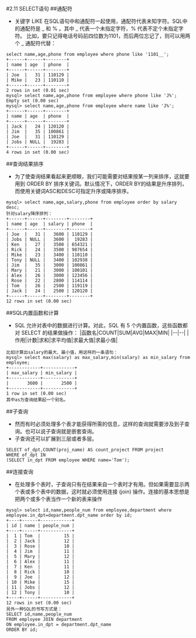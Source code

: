 #2.11 SELECT语句
##通配符
* 关键字 LIKE 在SQL语句中和通配符一起使用，通配符代表未知字符。SQL中的通配符是 \_ 和 % 。其中 _ 代表一个未指定字符，% 代表不定个未指定字符。
比如，要只记得电话号码前四位数为1101，而后两位忘记了，则可以用两个 _ 通配符代替：
```linux
select name,age,phone from employee where phone like '1101__';
+------+------+--------+
| name | age  | phone  |
+------+------+--------+
| Joe  |   31 | 110129 |
| Mike |   23 | 110110 |
+------+------+--------+
2 rows in set (0.01 sec)
mysql> select name,age,phone from employee where phone like 'J%';
Empty set (0.00 sec)
mysql> select name,age,phone from employee where name like 'J%';
+------+------+--------+
| name | age  | phone  |
+------+------+--------+
| Jack |   24 | 120120 |
| Jim  |   35 | 100861 |
| Joe  |   31 | 110129 |
| Jobs | NULL |  19283 |
+------+------+--------+
4 rows in set (0.00 sec)
```

##查询结果排序
* 为了使查询结果看起来更顺眼，我们可能需要对结果按某一列来排序，这就要用到 ORDER BY 排序关键词。默认情况下，ORDER BY的结果是升序排列，而使用关键词ASC和DESC可指定升序或降序排序。
```linux
mysql> select name,age,salary,phone from employee order by salary desc;
针对salary降序排列：
+------+------+--------+--------+
| name | age  | salary | phone  |
+------+------+--------+--------+
| Joe  |   31 |   3600 | 110129 |
| Jobs | NULL |   3600 |  19283 |
| Ken  |   27 |   3500 | 654321 |
| Rick |   24 |   3500 | 987654 |
| Mike |   23 |   3400 | 110110 |
| Tony | NULL |   3400 | 102938 |
| Jim  |   35 |   3000 | 100861 |
| Mary |   21 |   3000 | 100101 |
| Alex |   26 |   3000 | 123456 |
| Rose |   22 |   2800 | 114114 |
| Tom  |   26 |   2500 | 119119 |
| Jack |   24 |   2500 | 120120 |
+------+------+--------+--------+
12 rows in set (0.00 sec)
```

##SQL内置函数和计算
* SQL 允许对表中的数据进行计算。对此，SQL 有 5 个内置函数，这些函数都对 SELECT 的结果做操作：
|函数名|COUNT|SUM|AVG|MAX|MIN|
|--|--|
|作用|计数|求和|求平均值|求最大值|求最小值|
```linux
比如计算出salary的最大、最小值，用这样的一条语句：
mysql> select max(salary) as max_salary,min(salary) as min_salary from employee;
+------------+------------+
| max_salary | min_salary |
+------------+------------+
|       3600 |       2500 |
+------------+------------+
1 row in set (0.00 sec)
其中as为查询结果起一个别名。
```

##子查询
* 然而有时必须处理多个表才能获得所需的信息，这样的查询就需要涉及到子查询。也可以说子查询就是嵌套查询。
* 子查询还可以扩展到三层或者多层。

```linux
SELECT of_dpt,COUNT(proj_name) AS count_project FROM project
WHERE of_dpt IN
(SELECT in_dpt FROM employee WHERE name='Tom');
```

##连接查询
* 在处理多个表时，子查询只有在结果来自一个表时才有用。但如果需要显示两个表或多个表中的数据，这时就必须使用连接 (join) 操作。连接的基本思想是把两个或多个表当作一个新的表来操作

```linux
mysql> select id,name,people_num from employee,department where employee.in_dpt=department.dpt_name order by id;
+----+------+------------+
| id | name | people_num |
+----+------+------------+
|  1 | Tom  |         15 |
|  2 | Jack |         12 |
|  3 | Rose |         10 |
|  4 | Jim  |         11 |
|  5 | Mary |         12 |
|  6 | Alex |         11 |
|  7 | Ken  |         11 |
|  8 | Rick |         10 |
|  9 | Joe  |         12 |
| 10 | Mike |         15 |
| 11 | Jobs |         12 |
| 12 | Tony |         10 |
+----+------+------------+
12 rows in set (0.00 sec)
另外一种SQL的书写方式是：
SELECT id,name,people_num
FROM employee JOIN department
ON employee.in_dpt = department.dpt_name
ORDER BY id;
```



